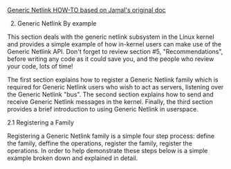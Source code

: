 [Generic Netlink HOW-TO based on Jamal's original doc](https://lwn.net/Articles/211209/)


2. Generic Netlink By example

This section deals with the generic netlink subsystem in the Linux kernel and provides a simple example of how in-kernel users can make use of the Generic Netlink API. Don't forget to review section #5, "Recommendations", before writing any code as it could save you, and the people who review your code, lots of time!

The first section explains how to register a Generic Netlink family which is required for Generic Netlink users who wish to act as servers, listening over the Generic Netlink "bus". The second section explains how to send and receive Generic Netlink messages in the kernel. Finally, the third section provides a brief introduction to using Generic Netlink in userspace.

2.1 Registering a Family

Registering a Generic Netlink family is a simple four step process: define the family, deffine the operations, register the family, register the operations. In order to help demonstrate these steps below is a simple example broken down and explained in detail.


